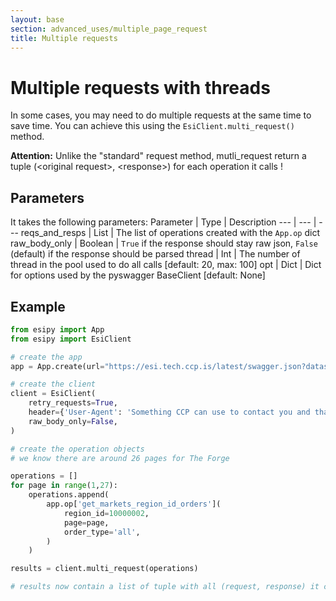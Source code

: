 ```yaml
---
layout: base
section: advanced_uses/multiple_page_request
title: Multiple requests
---
```

# Multiple requests with threads

In some cases, you may need to do multiple requests at the same time to save time. You can achieve this using the `EsiClient.multi_request()` method.

<div class="alert alert-dismissible alert-warning">
    <strong>Attention:</strong> Unlike the "standard" request method, mutli_request return a tuple (&lt;original request&gt;, &lt;response&gt;) for each operation it calls !
</div>

## Parameters

It takes the following parameters:
Parameter | Type | Description
--- | --- | ---
reqs_and_resps | List | The list of operations created with the `App.op` dict
raw_body_only | Boolean | `True` if the response should stay raw json, `False` (default) if the response should be parsed
thread | Int | The number of thread in the pool used to do all calls [default: 20, max: 100]
opt | Dict | Dict for options used by the pyswagger BaseClient [default: None]

## Example

```python
from esipy import App
from esipy import EsiClient

# create the app
app = App.create(url="https://esi.tech.ccp.is/latest/swagger.json?datasource=tranquility")

# create the client
client = EsiClient(
    retry_requests=True, 
    header={'User-Agent': 'Something CCP can use to contact you and that define your app'},
    raw_body_only=False,
)

# create the operation objects
# we know there are around 26 pages for The Forge

operations = []
for page in range(1,27):
    operations.append(
        app.op['get_markets_region_id_orders'](
            region_id=10000002,
            page=page,
            order_type='all',
        )
    )

results = client.multi_request(operations)

# results now contain a list of tuple with all (request, response) it called
```
